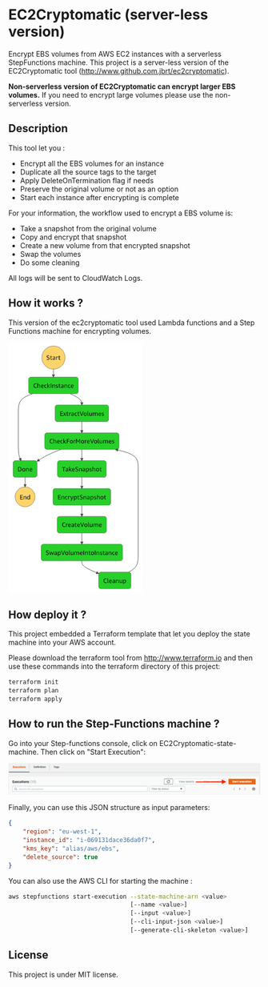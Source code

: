 # EC2Cryptomatic (server-less version)

Encrypt EBS volumes from AWS EC2 instances with a serverless StepFunctions machine.
This project is a server-less version of the EC2Cryptomatic tool (http://www.github.com.jbrt/ec2cryptomatic).

**Non-serverless version of EC2Cryptomatic can encrypt larger EBS volumes.** 
If you need to encrypt large volumes please use the non-serverless version.

## Description

This tool let you :
- Encrypt all the EBS volumes for an instance
- Duplicate all the source tags to the target
- Apply DeleteOnTermination flag if needs
- Preserve the original volume or not as an option 
- Start each instance after encrypting is complete

For your information, the workflow used to encrypt a EBS volume is:
- Take a snapshot from the original volume
- Copy and encrypt that snapshot
- Create a new volume from that encrypted snapshot
- Swap the volumes
- Do some cleaning

All logs will be sent to CloudWatch Logs.

## How it works ?

This version of the ec2cryptomatic tool used Lambda functions and a Step 
Functions machine for encrypting volumes.

 ![stepfunctions](state-machine.png)

## How deploy it ?

This project embedded a Terraform template that let you deploy the state 
machine into your AWS account.

Please download the terraform tool from http://www.terraform.io and then
use these commands into the terraform directory of this project:

````bash
terraform init
terraform plan
terraform apply
````

## How to run the Step-Functions machine ?

Go into your Step-functions console, click on EC2Cryptomatic-state-machine.
Then click on "Start Execution":

![startexecution](start-execution.png)

Finally, you can use this JSON structure as input parameters:

```json
{
    "region": "eu-west-1",
    "instance_id": "i-069131dace36da0f7",
    "kms_key": "alias/aws/ebs",
    "delete_source": true
}
```

You can also use the AWS CLI for starting the machine :

````bash
aws stepfunctions start-execution --state-machine-arn <value>
                                  [--name <value>]
                                  [--input <value>]
                                  [--cli-input-json <value>]
                                  [--generate-cli-skeleton <value>]
````

## License

This project is under MIT license.

